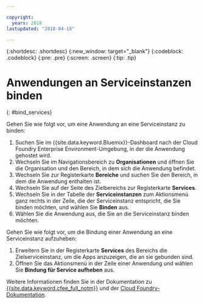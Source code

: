 ```yaml
---

copyright:
  years: 2018
lastupdated: "2018-04-18"

---
```


{:shortdesc: .shortdesc}
{:new_window: target="_blank"}
{:codeblock: .codeblock}
{:pre: .pre}
{:screen: .screen}
{:tip: .tip}

# Anwendungen an Serviceinstanzen binden
{: #bind_services}

Gehen Sie wie folgt vor, um eine Anwendung an eine Serviceinstanz zu binden:

1. Suchen Sie im {{site.data.keyword.Bluemix}}-Dashboard nach der Cloud Foundry Enterprise Environment-Umgebung, in der die Anwendung gehostet wird.
2. Wechseln Sie im Navigationsbereich zu **Organisationen** und öffnen Sie die Organisation und den Bereich, in dem sich die Anwendung befindet.
3. Wechseln Sie zur Registerkarte **Bereiche** und suchen Sie den Bereich, in dem die Anwendung enthalten ist.
4. Wechseln Sie auf der Seite des Zielbereichs zur Registerkarte **Services**.
5. Wechseln Sie in der Tabelle der **Serviceinstanzen** zum Aktionsmenü ganz rechts in der Zeile, die der Serviceinstanz entspricht, die Sie binden möchten, und wählen Sie **Binden** aus.
6. Wählen Sie die Anwendung aus, die Sie an die Serviceinstanz binden möchten.

Gehen Sie wie folgt vor, um die Bindung einer Anwendung an eine Serviceinstanz aufzuheben:

1. Erweitern Sie in der Registerkarte **Services** des Bereichs die Zielserviceinstanz, um die Apps anzuzeigen, die an sie gebunden sind.
2. Öffnen Sie das Aktionsmenü in der Zeile einer Anwendung und wählen Sie **Bindung für Service aufheben** aus.

Weitere Informationen finden Sie in der Dokumentation zu [{{site.data.keyword.cfee_full_notm}}](index.html) und der [Cloud Foundry-Dokumentation](https://docs.cloudfoundry.org/adminguide/).
